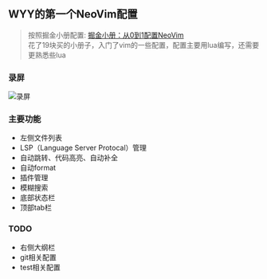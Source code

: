 ## WYY的第一个NeoVim配置
> 按照掘金小册配置: [掘金小册：从0到1配置NeoVim](https://juejin.cn/book/7051157342770954277)
> <br>花了19块买的小册子，入门了vim的一些配置，配置主要用lua编写，还需要更熟悉些lua
### 录屏
![录屏](https://github.com/TaroYY/nvim/blob/main/resources/images/nvim_scree_record_2023_03_11.gif "预览录屏")
### 主要功能
- 左侧文件列表
- LSP（Language Server Protocal）管理
- 自动跳转、代码高亮、自动补全
- 自动format
- 插件管理
- 模糊搜索
- 底部状态栏
- 顶部tab栏
### TODO
- 右侧大纲栏
- git相关配置
- test相关配置
